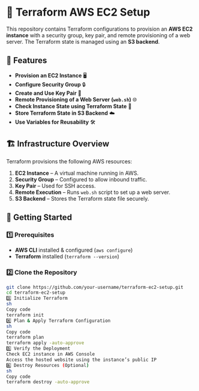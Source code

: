 # 🚀 Terraform AWS EC2 Setup  

This repository contains Terraform configurations to provision an **AWS EC2 instance** with a security group, key pair, and remote provisioning of a web server. The Terraform state is managed using an **S3 backend**.  

## 📌 Features  
- **Provision an EC2 Instance** 🖥️  
- **Configure Security Group** 🔒  
- **Create and Use Key Pair** 🔑  
- **Remote Provisioning of a Web Server (`web.sh`)** 🌐  
- **Check Instance State using Terraform State** 🔄  
- **Store Terraform State in S3 Backend** ☁️  
- **Use Variables for Reusability** 🛠️  

## 🏗️ Infrastructure Overview  
Terraform provisions the following AWS resources:  
1. **EC2 Instance** – A virtual machine running in AWS.  
2. **Security Group** – Configured to allow inbound traffic.  
3. **Key Pair** – Used for SSH access.  
4. **Remote Execution** – Runs `web.sh` script to set up a web server.  
5. **S3 Backend** – Stores the Terraform state file securely.  

## 🚀 Getting Started  

### 1️⃣ Prerequisites  
- **AWS CLI** installed & configured (`aws configure`)  
- **Terraform** installed (`terraform --version`)  

### 2️⃣ Clone the Repository  
```sh
git clone https://github.com/your-username/terraform-ec2-setup.git
cd terraform-ec2-setup
3️⃣ Initialize Terraform
sh
Copy code
terraform init
4️⃣ Plan & Apply Terraform Configuration
sh
Copy code
terraform plan
terraform apply -auto-approve
5️⃣ Verify the Deployment
Check EC2 instance in AWS Console
Access the hosted website using the instance’s public IP
6️⃣ Destroy Resources (Optional)
sh
Copy code
terraform destroy -auto-approve
